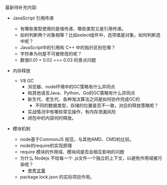 最新待补充内容:

* JavaScript 引用传递
   * 有哪些类型使用的是值传递，哪些类型又是引用传递。
   * 如何判断两个对象相等？比如select组件中，选项值是对象，如何判断选中呢？
   * JavaScript中的引用和 C++ 中的指针区别在哪？
   * 字符串为何是不可被修改的呢？
   * 数值0.01 + 0.02 === 0.03 的景点问题


* 内存释放
   * V8 GC
      * 浏览器、node环境中的GC策略有什么异同点
      * 和其他语言Java、Python、Go的GC策略有什么异同点
      * 新生代、老生代、各种淘汰算法之间是如何协作完成GC的
         * 不同的数据类型，存储的位置是否不一致，对应的释放策略呢？
      * 实战情况中有哪些常见操作，有内存泄漏风险
      * 闭包中的内容何时释放。
      
 * 模块机制
    * node基于CommonJS 规范，与其他AMD、CMD的比较。
    * node的require的实现原理
    * require 模块的作用域、模块间是否会相互影响的问题
    * 为什么 Nodejs 不给每一个 .js文件一个独立的上下文，以避免作用域被污染呢？
       * [参考文章](https://www.zhihu.com/question/57375179/answer/152633354)
    * package.lock.json 的实际项目作用。
    
     
     
